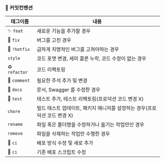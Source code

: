 <article class="markdown-body entry-content container-lg" itemprop="text"><div class="markdown-heading" dir="auto"><h3 tabindex="-1" class="heading-element" dir="auto">📢 커밋컨벤션</h3>
<table>
<thead>
<tr>
<th>태그이름</th>
<th>내용</th>
</tr>
</thead>
<tbody>
<tr>
<td>✨ <code>feat</code></td>
<td>새로운 기능을 추가할 경우</td>
</tr>
<tr>
<td>🐛 <code>fix </code></td>
<td>버그를 고친 경우</td>
</tr>
<tr>
<td>🐛 <code>!hotfix</code></td>
<td>급하게 치명적인 버그를 고쳐야하는 경우</td>
</tr>
<tr>
<td><code>style</code></td>
<td>코드 포맷 변경, 세미 콜론 누락, 코드 수정이 없는 경우</td>
</tr>
<tr>
<td>♻️ <code>refactor</code></td>
<td>코드 리팩토링</td>
</tr>
<tr>
<td>📝 <code>comment</code></td>
<td>필요한 주석 추가 및 변경</td>
</tr>
<tr>
<td>📝 <code>docs</code></td>
<td>문서, Swagger 를 수정한 경우</td>
</tr>
<tr>
<td>🔨 <code>test</code></td>
<td>테스트 추가, 테스트 리팩토링(프로덕션 코드 변경 X)</td>
</tr>
<tr>
<td><code>chore</code></td>
<td>빌드 태스트 업데이트, 패키지 매니저를 설정하는 경우(프로덕션 코드 변경 X)</td>
</tr>
<tr>
<td><code>rename</code></td>
<td>파일 혹은 폴더명을 수정하거나 옮기는 작업만인 경우</td>
</tr>
<tr>
<td><code>remove</code></td>
<td>파일을 삭제하는 작업만 수행한 경우</td>
</tr>
<tr>
<td>👷 <code>ci</code></td>
<td>배포 방식 수정 및 새로 추가</td>
</tr>
<tr>
<td>💚 <code>ci</code></td>
<td>기존 배포 스크립트 수정</td>
</tr>
</tbody>
</table></markdown-accessiblity-table>
</article>
